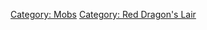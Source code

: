 [Category: Mobs](Category:_Mobs "wikilink") [Category: Red Dragon's
Lair](Category:_Red_Dragon's_Lair "wikilink")
